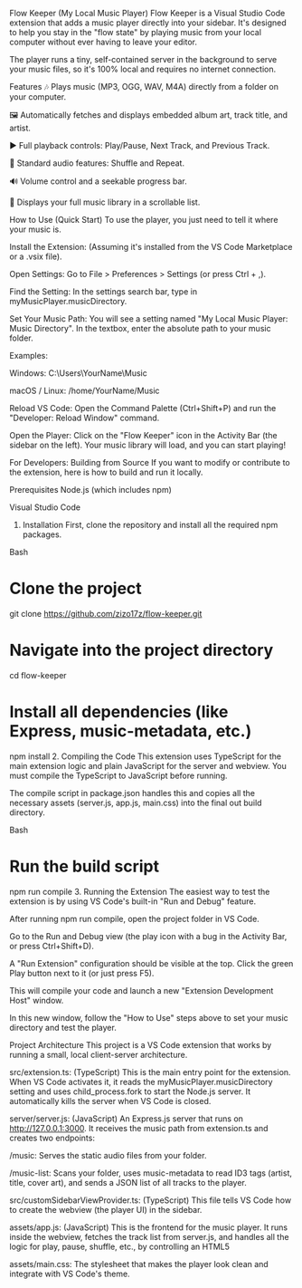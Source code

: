 Flow Keeper (My Local Music Player)
Flow Keeper is a Visual Studio Code extension that adds a music player directly into your sidebar. It's designed to help you stay in the "flow state" by playing music from your local computer without ever having to leave your editor.

The player runs a tiny, self-contained server in the background to serve your music files, so it's 100% local and requires no internet connection.

Features
🎶 Plays music (MP3, OGG, WAV, M4A) directly from a folder on your computer.

🖼️ Automatically fetches and displays embedded album art, track title, and artist.

▶️ Full playback controls: Play/Pause, Next Track, and Previous Track.

🔀 Standard audio features: Shuffle and Repeat.

🔊 Volume control and a seekable progress bar.

📄 Displays your full music library in a scrollable list.

How to Use (Quick Start)
To use the player, you just need to tell it where your music is.

Install the Extension: (Assuming it's installed from the VS Code Marketplace or a .vsix file).

Open Settings: Go to File > Preferences > Settings (or press Ctrl + ,).

Find the Setting: In the settings search bar, type in myMusicPlayer.musicDirectory.

Set Your Music Path: You will see a setting named "My Local Music Player: Music Directory". In the textbox, enter the absolute path to your music folder.

Examples:

Windows: C:\Users\YourName\Music

macOS / Linux: /home/YourName/Music

Reload VS Code: Open the Command Palette (Ctrl+Shift+P) and run the "Developer: Reload Window" command.

Open the Player: Click on the "Flow Keeper" icon in the Activity Bar (the sidebar on the left). Your music library will load, and you can start playing!

For Developers: Building from Source
If you want to modify or contribute to the extension, here is how to build and run it locally.

Prerequisites
Node.js (which includes npm)

Visual Studio Code

1. Installation
First, clone the repository and install all the required npm packages.

Bash

# Clone the project
git clone https://github.com/zizo17z/flow-keeper.git

# Navigate into the project directory
cd flow-keeper

# Install all dependencies (like Express, music-metadata, etc.)
npm install
2. Compiling the Code
This extension uses TypeScript for the main extension logic and plain JavaScript for the server and webview. You must compile the TypeScript to JavaScript before running.

The compile script in package.json handles this and copies all the necessary assets (server.js, app.js, main.css) into the final out build directory.

Bash

# Run the build script
npm run compile
3. Running the Extension
The easiest way to test the extension is by using VS Code's built-in "Run and Debug" feature.

After running npm run compile, open the project folder in VS Code.

Go to the Run and Debug view (the play icon with a bug in the Activity Bar, or press Ctrl+Shift+D).

A "Run Extension" configuration should be visible at the top. Click the green Play button next to it (or just press F5).

This will compile your code and launch a new "Extension Development Host" window.

In this new window, follow the "How to Use" steps above to set your music directory and test the player.

Project Architecture
This project is a VS Code extension that works by running a small, local client-server architecture.

src/extension.ts: (TypeScript) This is the main entry point for the extension. When VS Code activates it, it reads the myMusicPlayer.musicDirectory setting and uses child_process.fork to start the Node.js server. It automatically kills the server when VS Code is closed.

server/server.js: (JavaScript) An Express.js server that runs on http://127.0.0.1:3000. It receives the music path from extension.ts and creates two endpoints:

/music: Serves the static audio files from your folder.

/music-list: Scans your folder, uses music-metadata to read ID3 tags (artist, title, cover art), and sends a JSON list of all tracks to the player.

src/customSidebarViewProvider.ts: (TypeScript) This file tells VS Code how to create the webview (the player UI) in the sidebar.

assets/app.js: (JavaScript) This is the frontend for the music player. It runs inside the webview, fetches the track list from server.js, and handles all the logic for play, pause, shuffle, etc., by controlling an HTML5 <audio> element.

assets/main.css: The stylesheet that makes the player look clean and integrate with VS Code's theme.